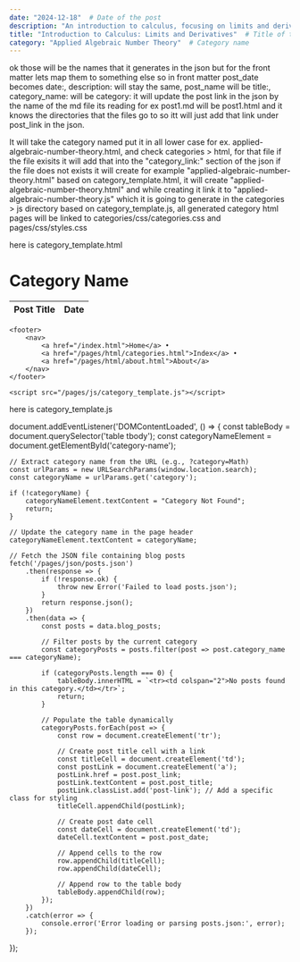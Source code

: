 ```yaml
---
date: "2024-12-18"  # Date of the post
description: "An introduction to calculus, focusing on limits and derivatives. $$f(x) = x^2 + 3x + 2$$ and its derivative."
title: "Introduction to Calculus: Limits and Derivatives"  # Title of the post
category: "Applied Algebraic Number Theory"  # Category name
---
```


ok those will be the names that it generates in the json but for the front matter lets map them to something else so in front matter post_date becomes date:, description: will stay the same, post_name will be title:, category_name: will be category: it will update the post link in the json by the name of the md file its reading for ex post1.md will be post1.html and it knows the directories that the files go to so itt will just add that link under post_link in the json. 



It will take the category named put it in all lower case for ex. applied-algebraic-number-theory.html, and check categories > html, for that file
if the file exisits it will add that into the "category_link:" section of the json if the file does not exists it will create for example "applied-algebraic-number-theory.html"
based on category_template.html, it will create "applied-algebraic-number-theory.html" and while creating it link it to "applied-algebraic-number-theory.js" which it is going to generate in 
the categories > js   directory based on category_template.js, all generated category html pages will be linked to categories/css/categories.css and pages/css/styles.css 

here is category_template.html

<!DOCTYPE html>
<html lang="en">
<head>
    <meta charset="UTF-8">
    <meta name="viewport" content="width=device-width, initial-scale=1.0">
    <title>Category - Kris Yotam's Math Blog</title>
    <link rel="stylesheet" href="/pages/css/styles.css">
    <link rel="stylesheet" href="/pages/css/categories.css">
</head>
<body>
    <main>
        <h1 id="category-name">Category Name</h1>
        <!-- Table to display posts in the category -->
        <table>
            <thead>
                <tr>
                    <th class="post-title">Post Title</th>
                    <th class="post-date">Date</th>
                </tr>
            </thead>
            <tbody>
                <!-- Posts will be dynamically loaded here -->
            </tbody>
        </table>
    </main>

    <footer>
        <nav>
            <a href="/index.html">Home</a> •
            <a href="/pages/html/categories.html">Index</a> •
            <a href="/pages/html/about.html">About</a>
        </nav>
    </footer>

    <script src="/pages/js/category_template.js"></script>
</body>
</html>





here is category_template.js

document.addEventListener('DOMContentLoaded', () => {
    const tableBody = document.querySelector('table tbody');
    const categoryNameElement = document.getElementById('category-name');

    // Extract category name from the URL (e.g., ?category=Math)
    const urlParams = new URLSearchParams(window.location.search);
    const categoryName = urlParams.get('category');

    if (!categoryName) {
        categoryNameElement.textContent = "Category Not Found";
        return;
    }

    // Update the category name in the page header
    categoryNameElement.textContent = categoryName;

    // Fetch the JSON file containing blog posts
    fetch('/pages/json/posts.json')
        .then(response => {
            if (!response.ok) {
                throw new Error('Failed to load posts.json');
            }
            return response.json();
        })
        .then(data => {
            const posts = data.blog_posts;

            // Filter posts by the current category
            const categoryPosts = posts.filter(post => post.category_name === categoryName);

            if (categoryPosts.length === 0) {
                tableBody.innerHTML = `<tr><td colspan="2">No posts found in this category.</td></tr>`;
                return;
            }

            // Populate the table dynamically
            categoryPosts.forEach(post => {
                const row = document.createElement('tr');

                // Create post title cell with a link
                const titleCell = document.createElement('td');
                const postLink = document.createElement('a');
                postLink.href = post.post_link;
                postLink.textContent = post.post_title;
                postLink.classList.add('post-link'); // Add a specific class for styling
                titleCell.appendChild(postLink);

                // Create post date cell
                const dateCell = document.createElement('td');
                dateCell.textContent = post.post_date;

                // Append cells to the row
                row.appendChild(titleCell);
                row.appendChild(dateCell);

                // Append row to the table body
                tableBody.appendChild(row);
            });
        })
        .catch(error => {
            console.error('Error loading or parsing posts.json:', error);
        });
});
